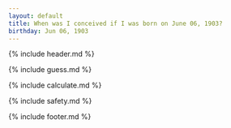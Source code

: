 ```yaml
---
layout: default
title: When was I conceived if I was born on June 06, 1903?
birthday: Jun 06, 1903
---
```


{% include header.md %}

{% include guess.md %}

{% include calculate.md %}

{% include safety.md %}

{% include footer.md %}



